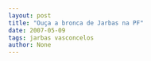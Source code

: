 ```yaml
---
layout: post
title: "Ouça a bronca de Jarbas na PF"
date: 2007-05-09
tags: jarbas vasconcelos
author: None
---
```

 